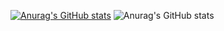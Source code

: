 
[![Anurag's GitHub stats](https://github-readme-stats.vercel.app/api?username=dench7)](https://github.com/anuraghazra/github-readme-stats)
![Anurag's GitHub stats](https://github-readme-stats.vercel.app/api?username=dench7&show_icons=true&theme=transparent )
